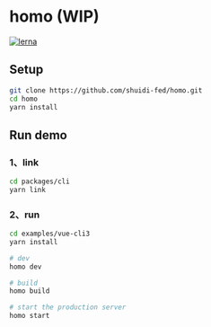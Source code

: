 # homo (WIP)

[![lerna](https://img.shields.io/badge/maintained%20with-lerna-cc00ff.svg)](https://lerna.js.org/)

## Setup

```sh
git clone https://github.com/shuidi-fed/homo.git
cd homo
yarn install
```

## Run demo

### 1、link

```sh
cd packages/cli
yarn link
```

### 2、run

```sh
cd examples/vue-cli3
yarn install

# dev
homo dev

# build
homo build

# start the production server
homo start
```